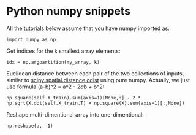 # Python numpy snippets
All the tutorials below assume that you have numpy imported as:
```
import numpy as np
```
Get indices for the `k` smallest array elements:
```
idx = np.argpartition(my_array, k)
```
Euclidean distance between each pair of the two collections of inputs, similar to [scipy.spatial.distance.cdist](https://docs.scipy.org/doc/scipy/reference/generated/scipy.spatial.distance.cdist.html#scipy.spatial.distance.cdist) using pure numpy. Actually, we just use formula (a-b)^2 = a^2 - 2*a*b + b^2:
```
np.square(self.X_train).sum(axis=1)[None,:] - 2 * np.sqrt(X.dot(self.X_train.T) + np.square(X).sum(axis=1)[:,None])
```
Reshape multi-dimentional array into one-dimentional:
```
np.reshape(a, -1)
```
